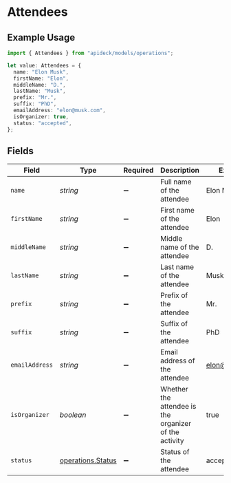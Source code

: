 # Attendees

## Example Usage

```typescript
import { Attendees } from "apideck/models/operations";

let value: Attendees = {
  name: "Elon Musk",
  firstName: "Elon",
  middleName: "D.",
  lastName: "Musk",
  prefix: "Mr.",
  suffix: "PhD",
  emailAddress: "elon@musk.com",
  isOrganizer: true,
  status: "accepted",
};
```

## Fields

| Field                                                  | Type                                                   | Required                                               | Description                                            | Example                                                |
| ------------------------------------------------------ | ------------------------------------------------------ | ------------------------------------------------------ | ------------------------------------------------------ | ------------------------------------------------------ |
| `name`                                                 | *string*                                               | :heavy_minus_sign:                                     | Full name of the attendee                              | Elon Musk                                              |
| `firstName`                                            | *string*                                               | :heavy_minus_sign:                                     | First name of the attendee                             | Elon                                                   |
| `middleName`                                           | *string*                                               | :heavy_minus_sign:                                     | Middle name of the attendee                            | D.                                                     |
| `lastName`                                             | *string*                                               | :heavy_minus_sign:                                     | Last name of the attendee                              | Musk                                                   |
| `prefix`                                               | *string*                                               | :heavy_minus_sign:                                     | Prefix of the attendee                                 | Mr.                                                    |
| `suffix`                                               | *string*                                               | :heavy_minus_sign:                                     | Suffix of the attendee                                 | PhD                                                    |
| `emailAddress`                                         | *string*                                               | :heavy_minus_sign:                                     | Email address of the attendee                          | elon@musk.com                                          |
| `isOrganizer`                                          | *boolean*                                              | :heavy_minus_sign:                                     | Whether the attendee is the organizer of the activity  | true                                                   |
| `status`                                               | [operations.Status](../../models/operations/status.md) | :heavy_minus_sign:                                     | Status of the attendee                                 | accepted                                               |